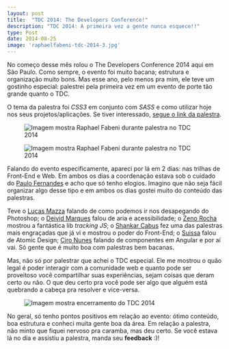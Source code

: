 ```yaml
---
layout: post
title:  "TDC 2014: The Developers Conference!"
description: "TDC 2014: A primeira vez a gente nunca esquece!!"
type: Post
date: 2014-08-25
image: 'raphaelfabeni-tdc-2014-3.jpg'
---
```


No começo desse mês rolou o The Developers Conference 2014 aqui em São Paulo. Como sempre, o evento foi muito bacana; estrutura e organização muito bons. Mas esse ano, pelo menos pra mim, ele teve um gostinho especial: palestrei pela primeira vez em um evento de porte tão grande quanto o TDC.

O tema da palestra foi <i>CSS3</i> em conjunto com <i>SASS</i> e como utilizar hoje nos seus projetos/aplicações. Se tiver interessado, [segue o link da palestra](https://speakerdeck.com/raphaelfabeni/keep-calm-and-lets-play-css3).

<figure class="text-center loading">
    <img src="{{ site.baseurl}}build/img/posts/raphaelfabeni-tdc-2014.jpg" alt="Imagem mostra Raphael Fabeni durante palestra no TDC 2014">
</figure>

<figure class="text-center loading">
    <img src="{{ site.baseurl}}build/img/posts/raphaelfabeni-tdc-2014-1.jpg" alt="Imagem mostra Raphael Fabeni durante palestra no TDC 2014">
</figure>

Falando do evento especificamente, apareci por lá em 2 dias: nas trilhas de Front-End e Web. Em ambos os dias a coordenação estava sob o cuidado do [Paulo Fernandes](https://twitter.com/paulofernandesj) e acho que só tenho elogios. Imagino que não seja fácil organizar algo desse tipo e em ambos os dias gostei muito do conteúdo das palestras.

Teve o [Lucas Mazza](https://twitter.com/lucasmazza) falando de como podemos ir nos desapegando do Photoshop; o [Deivid Marques](https://twitter.com/deividmarques) falou de aria e acessibilidade; o [Zeno Rocha](https://twitter.com/zenorocha) mostrou a fantástica lib _tracking JS_; o [Shankar Cabus](https://twitter.com/ShankarCabus) fez uma das palestras mais engraçadas que já vi e mostrou o poder do Front-End; o [Suissa](https://twitter.com/osuissa) falou de Atomic Design; [Ciro Nunes](https://twitter.com/cironunesdev) falando de componentes em Angular e por aí vai. Só gente que é muito boa com palestras bem bacanas.

Mas, não só por palestrar que achei o TDC especial. Ele me mostrou o quão legal é poder interagir com a comunidade web e quanto pode ser proveitoso você compartilhar suas experiências, sejam coisas que deram certo ou não. O que deu certo pra você pode ser algo que alguém está quebrando a cabeça pra resolver e vice-versa.

<figure class="text-center loading">
    <img src="{{ site.baseurl}}build/img/posts/raphaelfabeni-tdc-2014-2.jpg" alt="Imagem mostra encerramento do TDC 2014">
</figure>

No geral, só tenho pontos positivos em relação ao evento: ótimo conteúdo, boa estrutura e conheci muita gente boa da área. Em relação a palestra, não minto que fiquei nervoso pra caramba, mas deu certo. Se você estava lá no dia e assistiu a palestra, manda seu <strong>feedback</strong> :)!

<figure class="loading">
    <script class="speakerdeck-embed" data-id="f7eeb1e0fe7e0131686a0a1a6d90c60b" data-ratio="1.33333333333333" src="//speakerdeck.com/assets/embed.js"></script>
</figure>